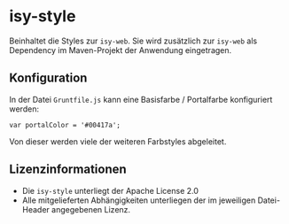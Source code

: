# isy-style

Beinhaltet die Styles zur `isy-web`.
Sie wird zusätzlich zur `isy-web` als Dependency im Maven-Projekt der Anwendung eingetragen. 

## Konfiguration

In der Datei `Gruntfile.js` kann eine Basisfarbe / Portalfarbe konfiguriert werden:

`var portalColor = '#00417a';`

Von dieser werden viele der weiteren Farbstyles abgeleitet.

## Lizenzinformationen

* Die `isy-style` unterliegt der Apache License 2.0
* Alle mitgelieferten Abhängigkeiten unterliegen der im jeweiligen Datei-Header angegebenen Lizenz.